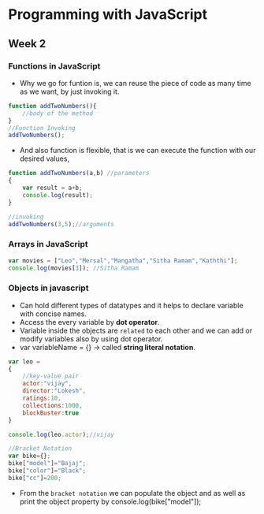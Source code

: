 # Programming with JavaScript
## Week 2
### Functions in JavaScript
* Why we go for funtion is, we can reuse the piece of code as many time as we want, by just invoking it.
```javascript
function addTwoNumbers(){
    //body of the method
}
//Function Invoking
addTwoNumbers();
```
* And also function is flexible, that is we can execute the function with our desired values,
```javascript
function addTwoNumbers(a,b) //parameters
{
    var result = a+b;
    console.log(result);
}

//invoking
addTwoNumbers(3,5);//arguments
```
### Arrays in JavaScript
```javascript
var movies = ["Leo","Mersal","Mangatha","Sitha Ramam","Kaththi"];
console.log(movies[3]); //Sitha Ramam
```
### Objects in javascript
* Can hold different types of datatypes and it helps to declare variable with concise names.
* Access the every variable by **dot operator**.
* Variable inside the objects are `related` to each other and we can add or modify variables also by using dot operator.
* var variableName = {} -> called **string literal notation**.
```javascript
var leo = 
{
    //key-value pair
    actor:"vijay",
    director:"Lokesh",
    ratings:10,
    collections:1000,
    blockBuster:true
}

console.log(leo.actor);//vijay
```
```javascript
//Bracket Notation
var bike={};
bike["model"]="Bajaj";
bike["color"]="Black";
bike["cc"]=200;
```
* From the `bracket notation` we can populate the object and as well as print the object property by console.log(bike["model"]);